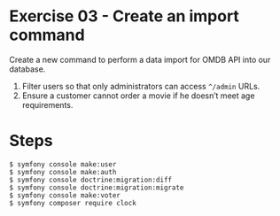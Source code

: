 Exercise 03 - Create an import command
======================================
Create a new command to perform a data import for OMDB API into our database.

1. Filter users so that only administrators can access `^/admin` URLs.
2. Ensure a customer cannot order a movie if he doesn’t meet age requirements.

# Steps

```shell
$ symfony console make:user
$ symfony console make:auth
$ symfony console doctrine:migration:diff
$ symfony console doctrine:migration:migrate
$ symfony console make:voter
$ symfony composer require clock
```
